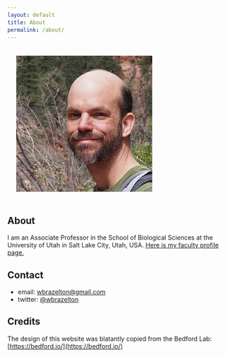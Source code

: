 ```yaml
---
layout: default
title: About
permalink: /about/
---
```


<img class="pull-right" src="/images/me2_cropped_small.png" style="padding: 20px">  

## About
I am an Associate Professor in the School of Biological Sciences at the University of Utah in Salt Lake City, Utah, USA. 
[Here is my faculty profile page.](https://www.biology.utah.edu/faculty/william-brazelton/)

## Contact
* email: wbrazelton@gmail.com
* twitter: [@wbrazelton](https://twitter.com/wbrazelton)

## Credits
The design of this website was blatantly copied from the Bedford Lab: [https://bedford.io/](https://bedford.io/)
